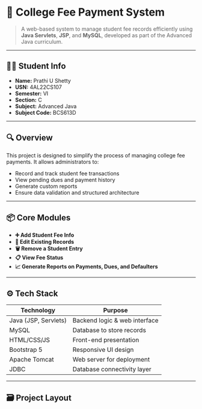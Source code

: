 # 🏫 College Fee Payment System

> A web-based system to manage student fee records efficiently using **Java Servlets**, **JSP**, and **MySQL**, developed as part of the Advanced Java curriculum.

---

## 👩‍💻 Student Info

- **Name:** Prathi U Shetty  
- **USN:** 4AL22CS107  
- **Semester:** VI  
- **Section:** C  
- **Subject:** Advanced Java  
- **Subject Code:** BCS613D

---

## 🔍 Overview

This project is designed to simplify the process of managing college fee payments. It allows administrators to:

- Record and track student fee transactions
- View pending dues and payment history
- Generate custom reports
- Ensure data validation and structured architecture

---

## 📦 Core Modules

- **➕ Add Student Fee Info**  
- **🔄 Edit Existing Records**  
- **🗑️ Remove a Student Entry**  
- **📋 View Fee Status**  
- **📈 Generate Reports on Payments, Dues, and Defaulters**

---

## ⚙️ Tech Stack

| Technology     | Purpose                        |
|----------------|--------------------------------|
| Java (JSP, Servlets) | Backend logic & web interface |
| MySQL          | Database to store records      |
| HTML/CSS/JS    | Front-end presentation         |
| Bootstrap 5    | Responsive UI design           |
| Apache Tomcat  | Web server for deployment      |
| JDBC           | Database connectivity layer    |

---

## 🗃️ Project Layout

